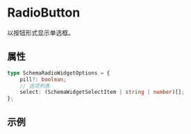# RadioButton

以按钮形式显示单选框。

## 属性

```ts
type SchemaRadioWidgetOptions = {
    pill?: boolean;
    // 选项列表
    select: (SchemaWidgetSelectItem | string | number)[];
};
```

## 示例

<demo html="autoform/widgets/radio-button.html"/>
